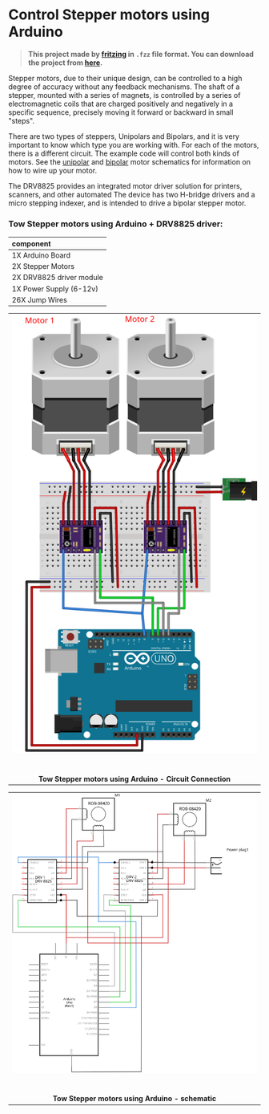 # Control Stepper motors using Arduino

> **This  project made by [fritzing](https://fritzing.org/) in `.fzz` file format. You can download the project from [here](./2Steppermotor.fzz).**

Stepper motors, due to their unique design, can be controlled to a high degree of accuracy without any feedback mechanisms. The shaft of a stepper, mounted with a series of magnets, is controlled by a series of electromagnetic coils that are charged positively and negatively in a specific sequence, precisely moving it forward or backward in small "steps".

There are two types of steppers, Unipolars and Bipolars, and it is very important to know which type you are working with. For each of the motors, there is a different circuit. The example code will control both kinds of motors. See the [unipolar](https://www.arduino.cc/en/Reference/StepperUnipolarCircuit) and [bipolar](https://www.arduino.cc/en/Reference/StepperBipolarCircuit) motor schematics for information on how to wire up your motor.

The DRV8825 provides an integrated motor driver solution for printers, scanners, and other automated The device has two H-bridge drivers and a micro stepping indexer, and is intended to drive a bipolar stepper motor.



### Tow Stepper motors using Arduino + DRV8825 driver:



| component                |
| :----------------------- |
| 1X Arduino Board         |
| 2X Stepper Motors        |
| 2X DRV8825 driver module |
| 1X Power Supply (6-12v)  |
| 26X Jump Wires           |

<table>
  <tbody>
    <tr>
      <td align="center"><img src="2Steppermotor.svg" alt="Circuit Connection"><br>
        <span>&nbsp;&nbsp;&nbsp;&nbsp;&nbsp;&nbsp;&nbsp;&nbsp;</span>
        <span>&nbsp;&nbsp;&nbsp;&nbsp;&nbsp;&nbsp;&nbsp;&nbsp;</span>
        <span>&nbsp;&nbsp;&nbsp;&nbsp;&nbsp;&nbsp;&nbsp;&nbsp;</span>
        <span>&nbsp;&nbsp;&nbsp;&nbsp;&nbsp;&nbsp;&nbsp;&nbsp;</span>
        <span>&nbsp;&nbsp;&nbsp;&nbsp;&nbsp;&nbsp;&nbsp;&nbsp;</span>
        <span>&nbsp;&nbsp;&nbsp;&nbsp;&nbsp;&nbsp;&nbsp;&nbsp;</span>
        <span>&nbsp;&nbsp;&nbsp;&nbsp;&nbsp;&nbsp;&nbsp;&nbsp;</span>
        <span>&nbsp;&nbsp;&nbsp;&nbsp;&nbsp;&nbsp;&nbsp;&nbsp;</span>
        <span>&nbsp;&nbsp;&nbsp;&nbsp;&nbsp;&nbsp;&nbsp;&nbsp;</span>
        <span>&nbsp;&nbsp;&nbsp;&nbsp;&nbsp;&nbsp;&nbsp;&nbsp;</span>
        <span>&nbsp;&nbsp;&nbsp;&nbsp;&nbsp;&nbsp;&nbsp;&nbsp;</span>
        <span>&nbsp;&nbsp;&nbsp;&nbsp;&nbsp;&nbsp;&nbsp;&nbsp;</span> 
        <span>&nbsp;&nbsp;&nbsp;&nbsp;&nbsp;&nbsp;&nbsp;&nbsp;</span>
        <span>&nbsp;&nbsp;&nbsp;&nbsp;&nbsp;&nbsp;&nbsp;&nbsp;</span>
        <span>&nbsp;&nbsp;&nbsp;&nbsp;&nbsp;&nbsp;&nbsp;&nbsp;</span>
        <span>&nbsp;&nbsp;&nbsp;&nbsp;&nbsp;&nbsp;&nbsp;&nbsp;</span>
        <span>&nbsp;&nbsp;&nbsp;&nbsp;&nbsp;&nbsp;&nbsp;&nbsp;</span>
        <span>&nbsp;&nbsp;&nbsp;&nbsp;&nbsp;&nbsp;&nbsp;&nbsp;</span>
        <span>&nbsp;&nbsp;&nbsp;&nbsp;&nbsp;&nbsp;&nbsp;&nbsp;</span>
        <span>&nbsp;&nbsp;&nbsp;&nbsp;&nbsp;&nbsp;&nbsp;&nbsp;</span>
        <span>&nbsp;&nbsp;&nbsp;&nbsp;&nbsp;&nbsp;&nbsp;&nbsp;</span>
				<span>&nbsp;&nbsp;&nbsp;&nbsp;&nbsp;&nbsp;&nbsp;&nbsp;</span>
        <span>&nbsp;&nbsp;&nbsp;&nbsp;&nbsp;&nbsp;&nbsp;&nbsp;</span>
				<span>&nbsp;&nbsp;&nbsp;&nbsp;&nbsp;&nbsp;&nbsp;&nbsp;</span>
        <span>&nbsp;&nbsp;&nbsp;&nbsp;&nbsp;&nbsp;&nbsp;&nbsp;</span>
      </td>
    </tr>
		<tr>
      <td align="center"><b>Tow Stepper motors using Arduino - Circuit Connection</b><br>
      </td>
    </tr>
  </tbody>
</table>



<table>
  <tbody>
    <tr>
      <td align="center"><img src="2Steppermotor_schem.svg" alt="schematic"><br>
        <span>&nbsp;&nbsp;&nbsp;&nbsp;&nbsp;&nbsp;&nbsp;&nbsp;</span>
        <span>&nbsp;&nbsp;&nbsp;&nbsp;&nbsp;&nbsp;&nbsp;&nbsp;</span>
        <span>&nbsp;&nbsp;&nbsp;&nbsp;&nbsp;&nbsp;&nbsp;&nbsp;</span>
        <span>&nbsp;&nbsp;&nbsp;&nbsp;&nbsp;&nbsp;&nbsp;&nbsp;</span>
        <span>&nbsp;&nbsp;&nbsp;&nbsp;&nbsp;&nbsp;&nbsp;&nbsp;</span>
        <span>&nbsp;&nbsp;&nbsp;&nbsp;&nbsp;&nbsp;&nbsp;&nbsp;</span>
        <span>&nbsp;&nbsp;&nbsp;&nbsp;&nbsp;&nbsp;&nbsp;&nbsp;</span>
        <span>&nbsp;&nbsp;&nbsp;&nbsp;&nbsp;&nbsp;&nbsp;&nbsp;</span>
        <span>&nbsp;&nbsp;&nbsp;&nbsp;&nbsp;&nbsp;&nbsp;&nbsp;</span>
        <span>&nbsp;&nbsp;&nbsp;&nbsp;&nbsp;&nbsp;&nbsp;&nbsp;</span>
        <span>&nbsp;&nbsp;&nbsp;&nbsp;&nbsp;&nbsp;&nbsp;&nbsp;</span>
        <span>&nbsp;&nbsp;&nbsp;&nbsp;&nbsp;&nbsp;&nbsp;&nbsp;</span> 
        <span>&nbsp;&nbsp;&nbsp;&nbsp;&nbsp;&nbsp;&nbsp;&nbsp;</span>
        <span>&nbsp;&nbsp;&nbsp;&nbsp;&nbsp;&nbsp;&nbsp;&nbsp;</span>
        <span>&nbsp;&nbsp;&nbsp;&nbsp;&nbsp;&nbsp;&nbsp;&nbsp;</span>
        <span>&nbsp;&nbsp;&nbsp;&nbsp;&nbsp;&nbsp;&nbsp;&nbsp;</span>
        <span>&nbsp;&nbsp;&nbsp;&nbsp;&nbsp;&nbsp;&nbsp;&nbsp;</span>
        <span>&nbsp;&nbsp;&nbsp;&nbsp;&nbsp;&nbsp;&nbsp;&nbsp;</span>
        <span>&nbsp;&nbsp;&nbsp;&nbsp;&nbsp;&nbsp;&nbsp;&nbsp;</span>
        <span>&nbsp;&nbsp;&nbsp;&nbsp;&nbsp;&nbsp;&nbsp;&nbsp;</span>
        <span>&nbsp;&nbsp;&nbsp;&nbsp;&nbsp;&nbsp;&nbsp;&nbsp;</span>
				<span>&nbsp;&nbsp;&nbsp;&nbsp;&nbsp;&nbsp;&nbsp;&nbsp;</span>
        <span>&nbsp;&nbsp;&nbsp;&nbsp;&nbsp;&nbsp;&nbsp;&nbsp;</span>
				<span>&nbsp;&nbsp;&nbsp;&nbsp;&nbsp;&nbsp;&nbsp;&nbsp;</span>
        <span>&nbsp;&nbsp;&nbsp;&nbsp;&nbsp;&nbsp;&nbsp;&nbsp;</span>
      </td>
    </tr>
		<tr>
      <td align="center"><b>Tow Stepper motors using Arduino - schematic</b><br>
      </td>
    </tr>
  </tbody>
</table>
